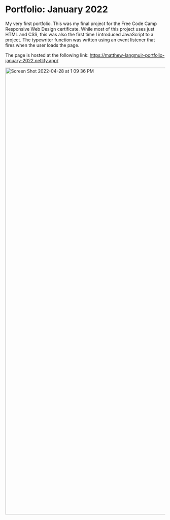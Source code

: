 # Portfolio: January 2022

My very first portfolio. This was my final project for the Free Code Camp Responsive Web Design certificate. While most of this project uses just HTML and CSS, this was also the first time I introduced JavaScript to a project. The typewriter function was written using an event listener that fires when the user loads the page.

The page is hosted at the following link: https://matthew-langmuir-portfolio-january-2022.netlify.app/

<img width="1401" alt="Screen Shot 2022-04-28 at 1 09 36 PM" src="https://user-images.githubusercontent.com/96800876/165837172-fa9e0a45-f256-4750-86b7-14e5e09b4e53.png">
